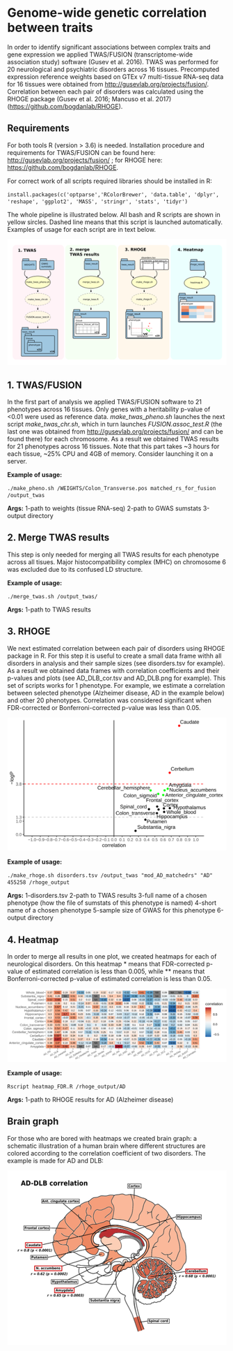 # Genome-wide genetic correlation between traits

In order to identify significant associations between complex traits and gene expression we applied TWAS/FUSION (transcriptome-wide association study) software (Gusev et al. 2016). TWAS was performed for 20 neurological and psychiatric disorders across 16 tissues. Precomputed expression reference weights based on GTEx v7 multi-tissue RNA-seq data for 16 tissues were obtained from http://gusevlab.org/projects/fusion/. Correlation between each pair of disorders was calculated using the RHOGE package (Gusev et al. 2016; Mancuso et al. 2017) (https://github.com/bogdanlab/RHOGE).

## Requirements
For both tools R (version > 3.6) is needed. Installation procedure and requirements for TWAS/FUSION can be found here: http://gusevlab.org/projects/fusion/ ; for RHOGE here: https://github.com/bogdanlab/RHOGE. 

For correct work of all scripts required libraries should be installed in R:
```console
install.packages(c('optparse','RColorBrewer', 'data.table', 'dplyr', 'reshape', 'ggplot2', 'MASS', 'stringr', 'stats', 'tidyr')
```

The whole pipeline is illustrated below. All bash and R scripts are shown in yellow sircles. Dashed line means that this script is launched automatically. Examples of usage for each script are in text below.

![TWAS/RHOGE pipeline](pipeline.png)

## 1. TWAS/FUSION
In the first part of analysis we applied TWAS/FUSION software to 21 phenotypes across 16 tissues. Only genes with a heritability p-value of <0.01 were used as reference data. *make_twas_pheno.sh* launches the next script *make_twas_chr.sh*, which in turn launches *FUSION.assoc_test.R* (the last one was obtained from http://gusevlab.org/projects/fusion/ and can be found there) for each chromosome. As a result we obtained TWAS results for 21 phenotypes across 16 tissues. Note that this part takes ~3 hours for each tissue, ~25% CPU and 4GB of memory. Consider launching it on a server.

**Example of usage:**
```console
./make_pheno.sh /WEIGHTS/Colon_Transverse.pos matched_rs_for_fusion /output_twas
```
**Args:**
1-path to weights (tissue RNA-seq)
2-path to GWAS sumstats
3-output directory

## 2. Merge TWAS results
This step is only needed for merging all TWAS results for each phenotype across all tisues. Major histocompatibility complex (MHC) on chromosome 6 was excluded due to its confused LD structure. 

**Example of usage:**
```console
./merge_twas.sh /output_twas/
```
**Args:**
1-path to TWAS results

## 3. RHOGE
We next estimated correlation between each pair of disorders using RHOGE package in R. For this step it is useful to create a small data frame withh all disorders in analysis and their sample sizes (see disorders.tsv for example). As a result we obtained data frames with correlation coefficients and their p-values and plots (see AD_DLB_cor.tsv and AD_DLB.png for example). This set of scripts works for 1 phenotype. For example, we estimate a correlation between selected phenotype (Alzheimer disease, AD in the example below) and other 20 phenotypes. Correlation was considered significant when FDR-corrected or Bonferroni-corrected p-value was less than 0.05.

![Correlation between AD and DLB (Dementia with Lewi bodies)](AD_DLB.png)

**Example of usage:**
```console
./make_rhoge.sh disorders.tsv /output_twas "mod_AD_matchedrs" "AD" 455258 /rhoge_output
```
**Args:**
1-disorders.tsv
2-path to TWAS results
3-full name of a chosen phenotype (how the file of sumstats of this phenotype is named)
4-short name of a chosen phenotype
5-sample size of GWAS for this phenotype
6-output directory

## 4. Heatmap
In order to merge all results in one plot, we created heatmaps for each of neurological disorders. On this heatmap * means that FDR-corrected p-value of estimated correlation is less than 0.005, while ** means that Bonferroni-corrected p-value of estimated correlation is less than 0.05.

![Correlation between AD and other disorders](Heatmap_AD.png)

**Example of usage:**
```console
Rscript heatmap_FDR.R /rhoge_output/AD
```
**Args:**
1-path to RHOGE results for AD (Alzheimer disease)

## Brain graph

For those who are bored with heatmaps we created brain graph: a schematic illustration of a human brain where different structures are colored according to the correlation coefficient of two disorders. The example is made for AD and DLB:

![Correlation between AD and DLB](AD_DLB_brain.png)







